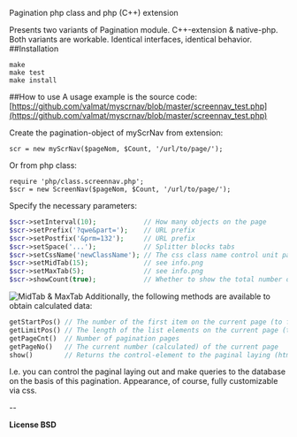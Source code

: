 Pagination php class and php (C++) extension

Presents two variants of Pagination module. C++-extension & native-php. Both variants are workable. Identical interfaces, identical behavior.
##Installation
```
make
make test
make install
```

##How to use
A usage example is the source code: [https://github.com/valmat/myscrnav/blob/master/screennav_test.php](https://github.com/valmat/myscrnav/blob/master/screennav_test.php)

Create the pagination-object of myScrNav from extension:

    scr = new myScrNav($pageNom, $Count, '/url/to/page/'); 

Or from php class:

    require 'php/class.screennav.php';
    $scr = new ScreenNav($pageNom, $Count, '/url/to/page/'); 

Specify the necessary parameters:

```php
$scr->setInterval(10);            // How many objects on the page
$scr->setPrefix('?qwe&part=');    // URL prefix
$scr->setPostfix('&prm=132');     // URL prefix
$scr->setSpace('...');            // Splitter blocks tabs
$scr->setCssName('newClassName'); // The css class name control unit paged output
$scr->setMidTab(15);              // see info.png
$scr->setMaxTab(5);               // see info.png
$scr->showCount(true);            // Whether to show the total number of items?
```
![MidTab & MaxTab](https://raw2.github.com/valmat/myscrnav/master/info.png)
Additionally, the following methods are available to obtain calculated data:
```php
getStartPos() // The number of the first item on the current page (to fetch from database)
getLimitPos() // The length of the list elements on the current page (to fetch from database)
getPageCnt()  // Number of pagination pages
getPageNo()   // The current number (calculated) of the current page
show()        // Returns the control-element to the paginal laying (html)
```
I.e. you can control the paginal laying out and make queries to the database on the basis of this pagination. Appearance, of course, fully customizable via css.

--

**License BSD**
